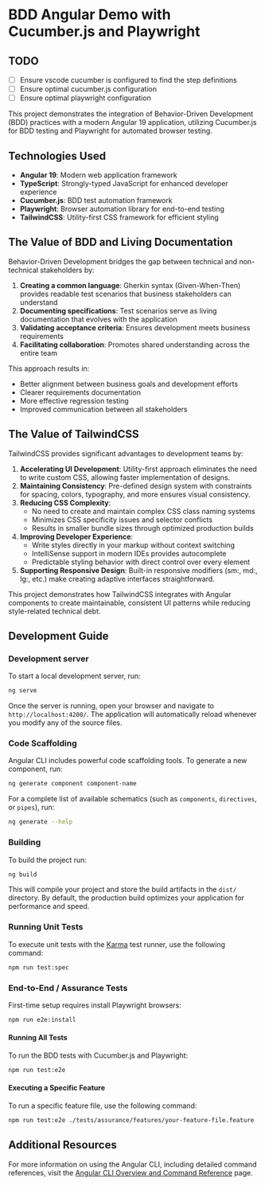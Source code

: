 # BDD Angular Demo with Cucumber.js and Playwright

## TODO

- [ ] Ensure vscode cucumber is configured to find the step definitions
- [ ] Ensure optimal cucumber.js configuration
- [ ] Ensure optimal playwright configuration

This project demonstrates the integration of Behavior-Driven Development (BDD) practices with a modern 
Angular 19 application, utilizing Cucumber.js for BDD testing and Playwright for automated browser testing.

## Technologies Used

- **Angular 19**: Modern web application framework
- **TypeScript**: Strongly-typed JavaScript for enhanced developer experience
- **Cucumber.js**: BDD test automation framework
- **Playwright**: Browser automation library for end-to-end testing
- **TailwindCSS**: Utility-first CSS framework for efficient styling

## The Value of BDD and Living Documentation

Behavior-Driven Development bridges the gap between technical and non-technical stakeholders by:

1. **Creating a common language**: Gherkin syntax (Given-When-Then) provides readable test scenarios that business stakeholders can understand
2. **Documenting specifications**: Test scenarios serve as living documentation that evolves with the application
3. **Validating acceptance criteria**: Ensures development meets business requirements
4. **Facilitating collaboration**: Promotes shared understanding across the entire team

This approach results in:

- Better alignment between business goals and development efforts
- Clearer requirements documentation
- More effective regression testing
- Improved communication between all stakeholders

## The Value of TailwindCSS

TailwindCSS provides significant advantages to development teams by:

1. **Accelerating UI Development**: Utility-first approach eliminates the need to write custom CSS, allowing faster implementation of designs.
2. **Maintaining Consistency**: Pre-defined design system with constraints for spacing, colors, typography, and more ensures visual consistency.
3. **Reducing CSS Complexity**:
   - No need to create and maintain complex CSS class naming systems
   - Minimizes CSS specificity issues and selector conflicts
   - Results in smaller bundle sizes through optimized production builds
4. **Improving Developer Experience**:
   - Write styles directly in your markup without context switching
   - IntelliSense support in modern IDEs provides autocomplete
   - Predictable styling behavior with direct control over every element
5. **Supporting Responsive Design**: Built-in responsive modifiers (sm:, md:, lg:, etc.) make creating adaptive interfaces straightforward.

This project demonstrates how TailwindCSS integrates with Angular components to create maintainable, consistent UI patterns while 
reducing style-related technical debt.

## Development Guide

### Development server

To start a local development server, run:

```bash
ng serve
```

Once the server is running, open your browser and navigate to `http://localhost:4200/`. The application will automatically reload whenever you modify any of the source files.

### Code Scaffolding

Angular CLI includes powerful code scaffolding tools. To generate a new component, run:

```bash
ng generate component component-name
```

For a complete list of available schematics (such as `components`, `directives`, or `pipes`), run:

```bash
ng generate --help
```

### Building

To build the project run:

```bash
ng build
```

This will compile your project and store the build artifacts in the `dist/` directory. By default, the production build optimizes your application for performance and speed.

### Running Unit Tests

To execute unit tests with the [Karma](https://karma-runner.github.io) test runner, use the following command:

```bash
npm run test:spec
```
### End-to-End / Assurance Tests

First-time setup requires install Playwright browsers:

```bash
npm run e2e:install
```

#### Running All Tests

To run the BDD tests with Cucumber.js and Playwright:

```bash
npm run test:e2e
```

#### Executing a Specific Feature

To run a specific feature file, use the following command:

```bash
npm run test:e2e ./tests/assurance/features/your-feature-file.feature
```

## Additional Resources

For more information on using the Angular CLI, including detailed command references, visit the [Angular CLI Overview and Command Reference](https://angular.dev/tools/cli) page.
